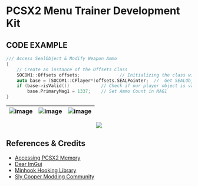 # PCSX2 Menu Trainer Development Kit  
## CODE EXAMPLE
```cpp
/// Access SealObject & Modify Weapon Ammo
{
    // Create an instance of the Offsets Class
    SOCOM1::Offsets offsets;               // Initializing the class will auto resolve any of our offsets placed in the header
    auto base = (SOCOM1::CPlayer*)offsets.SEALPointer;  //  Get SEALObject Class
    if (base->isValid())            // Check if our player object is valid, generally the value will be NULL if not in a game   
        base.PrimaryMag1 = 1337;    // Set Ammo Count in MAG1
}
```
| ![image](https://user-images.githubusercontent.com/80198020/200977503-e4737e4e-9d2d-4b2e-9554-3b8484872e38.png) | ![image](https://user-images.githubusercontent.com/80198020/201475737-21591eb0-8858-4575-8ee9-5d9d2e07d1dc.png) | ![image](https://user-images.githubusercontent.com/80198020/200977619-e22fe7a5-b914-4906-9e3c-50f929ea3ebf.png) |  
| :---: | :---: |  :---: |

<p align="center">
<img src="https://user-images.githubusercontent.com/80198020/201538016-90c10da3-5fc4-4b17-bcd7-2d070556b524.png">
</p>

## References & Credits
- [Accessing PCSX2 Memory](https://nightfyre.github.io/PCSX2_Trainer/)
- [Dear ImGui](https://github.com/ocornut/imgui)
- [Minhook Hooking Library](https://github.com/TsudaKageyu/minhook)
- [Sly Cooper Modding Community](https://discord.com/invite/2GSXcEzPJA) 
